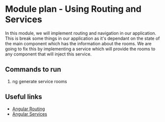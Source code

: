 # Module plan - Using Routing and Services

In this module, we will implement routing and navigation in our application. This is break some things in our application as it's dependant on the state of the main component which has the information about the rooms. We are going to fix this by implementing a service which will provide the rooms to any component that will inject this service.

## Commands to run

1. ng generate service rooms

## Useful links

- [Angular Routing](https://angular.io/guide/router)
- [Angular Services](https://angular.io/guide/architecture-services)
